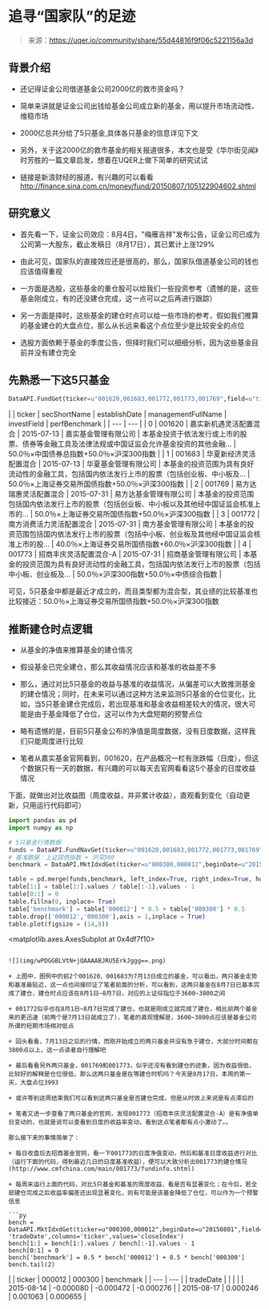 

# 追寻“国家队”的足迹

> 来源：https://uqer.io/community/share/55d44816f9f06c5221156a3d

## 背景介绍

+ 还记得证金公司借道基金公司2000亿的救市资金吗？

+ 简单来讲就是证金公司出钱给基金公司成立新的基金，用以提升市场流动性、维稳市场

+ 2000亿总共分给了5只基金,具体各只基金的信息详见下文

+ 另外，关于这2000亿的救市基金的相关报道很多，本文也是受《华尔街见闻》时芳胜的一篇文章启发，想着在UQER上做下简单的研究试试

+ 链接是新浪财经的报道，有兴趣的可以看看 http://finance.sina.com.cn/money/fund/20150807/105122904602.shtml

## 研究意义

+ 首先看一下，证金公司效应：8月4日，"梅雁吉祥"发布公告，证金公司已成为公司第一大股东，截止发稿日（8月17日），其已累计上涨129%

+ 由此可见，国家队的直接效应还是很高的，那么，国家队借道基金公司的钱也应该值得重视

+ 一方面是选股，这些基金的重仓股可以给我们一些投资参考（遗憾的是，这些基金刚成立，有的还没建仓完成，这一点可以之后再进行跟踪）

+ 另一方面是择时，这些基金的建仓时点可以给一些市场的参考，假如我们推算的基金建仓的大盘点位，那么从长远来看这个点位至少是比较安全的点位

+ 选股方面依赖于基金的季度公告，但择时我们可以细细分析，因为这些基金目前并没有建仓完全

## 先熟悉一下这5只基金

```py
DataAPI.FundGet(ticker=u"001620,001683,001772,001773,001769",field=u"ticker,secShortName,establishDate,managementFullName,investField,perfBenchmark",pandas="1")
```


| | ticker | secShortName | establishDate | managementFullName | investField | perfBenchmark |
| --- | --- |
| 0 |  001620 |   嘉实新机遇灵活配置混合 |  2015-07-13 |   嘉实基金管理有限公司 |  本基金投资于依法发行或上市的股票、债券等金融工具及法律法规或中国证监会允许基金投资的其他金融... |      50.0％×中国债券总指数+50.0％×沪深300指数 |
| 1 |  001683 |   华夏新经济灵活配置混合 |  2015-07-13 |   华夏基金管理有限公司 |  本基金的投资范围为具有良好流动性的金融工具，包括国内依法发行上市的股票（包括创业板、中小板及... |  50.0％×上海证券交易所国债指数+50.0％×沪深300指数 |
| 2 |  001769 |   易方达瑞惠灵活配置混合 |  2015-07-31 |  易方达基金管理有限公司 |  本基金的投资范围包括国内依法发行上市的股票（包括创业板、中小板以及其他经中国证监会核准上市的... |  50.0％×上海证券交易所国债指数+50.0％×沪深300指数 |
| 3 |  001772 |  南方消费活力灵活配置混合 |  2015-07-31 |   南方基金管理有限公司 |  本基金的投资范围包括国内依法发行上市的股票（包括中小板、创业板及其他经中国证监会核准上市的股... |  40.0％×上海证券交易所国债指数+60.0％×沪深300指数 |
| 4 |  001773 |  招商丰庆灵活配置混合-A |  2015-07-31 |   招商基金管理有限公司 |  本基金的投资范围为具有良好流动性的金融工具，包括国内依法发行上市的股票（包括中小板、创业板及... |       50.0％×沪深300指数+50.0％×中债综合指数 |

可见，5只基金中都是最近才成立的，而且类型都为混合型，其业绩的比较基准也比较接近：50.0％×上海证券交易所国债指数+50.0％×沪深300指数

## 推断建仓时点逻辑

+ 从基金的净值来推算基金的建仓情况

+ 假设基金已完全建仓，那么其收益情况应该和基准的收益差不多

+ 那么，通过对比5只基金的收益与基准的收益情况，从偏差可以大致推测基金的建仓情况；同时，在未来可以通过这种方法来监测5只基金的仓位变化，比如，当5只基金建仓完成后，若出现基准和基金收益相差较大的情况，很大可能是由于基金降低了仓位，这可以作为大盘短期的预警点位

+ 略有遗憾的是，目前5只基金公布的净值是周度数据，没有日度数据，这样我们只能周度进行比较

+ 笔者从嘉实基金官网看到，001620，在产品概况一栏有涨跌幅（日度），但这个数据只有一天的数据，有兴趣的可以每天去官网看看这5个基金的日度收益情况

下面，就做出对比收益图（周度收益，并非累计收益），直观看到变化（自动更新，只用运行代码即可）

```py
import pandas as pd
import numpy as np

# 5只基金行情数据
funds = DataAPI.FundNavGet(ticker=u"001620,001683,001772,001773,001769",beginDate=u"20150701",field=u"ticker,endDate,ACCUM_NAV",pandas="1").pivot(index= 'endDate',columns='ticker',values='ACCUM_NAV')
# 基准数据：上证国债指数 + 沪深300
benchmark = DataAPI.MktIdxdGet(ticker=u"000300,000012",beginDate=u"20150701",field=u"ticker,tradeDate,closeIndex",pandas="1").pivot(index= 'tradeDate',columns='ticker',values='closeIndex')

table = pd.merge(funds,benchmark, left_index=True, right_index=True, how = 'inner')
table[1:] = table[1:].values / table[:-1].values - 1
table[0:1] = 0
table.fillna(0, inplace= True)
table['benchmark'] = table['000012'] * 0.5 + table['000300'] * 0.5
table.drop(['000012','000300'],axis = 1,inplace = True)
table.plot(figsize = (14,8))
```

<matplotlib.axes.AxesSubplot at 0x4df7f10>
```

![](img/wPDGGBLVtN+jQAAAABJRU5ErkJggg==.png)

+ 上图中，图例中的前2个001620、001683为7月13日成立的基金，可以看出，两只基金走势和基准最贴近，这一点也间接印证了笔者前面的分析，可以看到，这两只基金在8月7日已基本完成了建仓，建仓时点应该在8月1日~8月7日，对应的上证综指位于3600~3800之间

+ 001772似乎也在8月1日~8月7日完成了建仓，也就是刚成立就完成了建仓，相比前两个基金来的更迅速（前两个是7月13日就成立了），笔者的直观理解是，3600~3800点应该是基金公司所谓的短期市场相对低点

+ 回头看看，7月13日之后的行情，而刚开始成立的两只基金并没有急于建仓，大部分时间都在3800点以上，这一点读者自行理解吧

+ 最后看看另外两只基金，001769和001773，似乎还没有看到建仓的迹象，因为收益很低，比较好的解释是仓位很低，那么这两只基金是在等建仓时机吗？今天是8月17日，本周的第一天，大盘点位3993

+ 或许等到这周结束我们可以看到这两只基金是否建仓完成，但是从时效上来说是有点滞后的

+ 笔者又进一步查看了两只基金的官网，发现001773（招商丰庆灵活配置混合-A）是有净值单日变动的，也就是说可以查看到日度的收益率变动，看到这点笔者都有点小激动了。。

那么接下来的事情简单了：

+ 每日收盘后去招商基金官网，看一下001773的日度净值变动，然后和基准日度收益进行对比（运行下面的代码，得到最近几日的日度基准收益），便可以大致分析出001773的建仓情况(http://www.cmfchina.com/main/001773/fundinfo.shtml)

+ 每周末运行上面的代码，对比5只基金和基准的周度收益，看是否有显著变化；在今后，若全部建仓完成之后收益率偏差还出现显著变化，则有可能是该基金降低了仓位，可以作为一个预警信息

```py
bench = DataAPI.MktIdxdGet(ticker=u"000300,000012",beginDate=u"20150801",field=u"ticker,tradeDate,closeIndex",pandas="1").pivot(index= 'tradeDate',columns='ticker',values='closeIndex')
bench[1:] = bench[1:].values / bench[:-1].values - 1
bench[0:1] = 0
bench['benchmark'] = 0.5 * bench['000012'] + 0.5 * bench['000300']
bench.tail(2)
```


| | ticker | 000012 | 000300 | benchmark |
| --- | --- |
| tradeDate |  |  |  |
| 2015-08-14 | -0.000080 | -0.000472 | -0.000276 |
| 2015-08-17 |  0.000246 |  0.001063 |  0.000655 |

